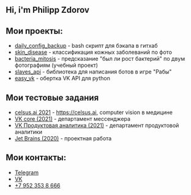 ## Hi, i'm Philipp Zdorov

## Мои проекты:
* [daily_config_backup](https://github.com/Phinnik/daily_config_backup) - bash скрипт для бэкапа в гитхаб
* [skin_disease](https://github.com/Phinnik/skin_disease) - классификация кожных заболеваний по фото
* [bacteria_mitosis](https://github.com/Phinnik/bacteria_mitosis) - предсказание "был ли рост бактерий" по двум фотографиям (учебный проект)
* [slaves_api](https://github.com/Phinnik/slaves_api) - библиотека для написания ботов в игре "Рабы"
* [easy_vk](https://github.com/Phinnik/easy_vk) - обертка VK API для python

## Мои тестовые задания
* [celsus.ai 2021](https://github.com/Phinnik/Astral_AI_test) - https://celsus.ai, computer vision в медицине
* [VK core (2021)](https://github.com/Phinnik/vk_test_core) - департамент мессенджера
* [VK Продуктовая аналитика (2021)](https://github.com/Phinnik/vk_test_product_analytics) - департамент продуктовой аналитики
* [Jet Brains (2020)](https://github.com/Phinnik/article_citation) - проектная работа

## Мои контакты:
* [Telegram](https://t.me/Philipp_Zdorov)
* [VK](https://vk.com/phinnik)
* [+7 952 353 8 666](tel:+79523538666)

